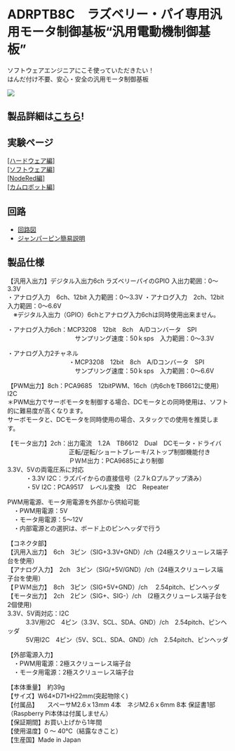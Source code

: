 # ADRPTB8C　ラズベリー・パイ専用汎用モータ制御基板“汎用電動機制御基板”

ソフトウェアエンジニアにこそ使っていただきたい！  
はんだ付け不要、安心・安全の汎用モータ制御基板  

![](http://btoshop.jp/wp-content/uploads/sites/3/2017/08/WP-%E8%A3%BD%E5%93%81%E7%B4%B9%E4%BB%8BM29-ADRPTB8C.png)  

## 製品詳細は[こちら](https://bit-trade-one.co.jp/product/module/adrptb8c/)!

## 実験ページ
[[ハードウェア編]](https://bit-trade-one.co.jp/blog/20170913/)  
[[ソフトウェア編]](https://bit-trade-one.co.jp/blog/2017091301/)  
[[NodeRed編]](https://bit-trade-one.co.jp/blog/2017091903/)  
[[カムロボット編]](https://bit-trade-one.co.jp/blog/20171010/)  


## 回路
- [回路図](https://github.com/bit-trade-one/ADRPT8C_Generic_Motor_Controller/blob/master/Schematics/raspi-bench_v11p_schematics.pdf)
- [ジャンパーピン簡易説明](https://github.com/bit-trade-one/ADRPT8C_Generic_Motor_Controller/blob/master/Schematics/%E3%82%B8%E3%83%A3%E3%83%B3%E3%83%91%E3%83%BC%E3%83%94%E3%83%B3%E8%AA%AC%E6%98%8E.png)

## 製品仕様
【汎用入出力】デジタル入出力6ch ラズベリーパイのGPIO 入出力範囲：0～3.3V  
・アナログ入力　6ch、12bit 入力範囲：0～3.3V  ・アナログ入力　2ch、12bit 入力範囲：0～6.6V  
　※デジタル入出力（GPIO）6chとアナログ入力6chは同時使用出来ません。  

・アナログ入力6ch：MCP3208　12bit　8ch　A/Dコンバータ　SPI  
　　　　　　　　　　　サンプリング速度：50ｋsps　入力範囲：0～3.3V  

・アナログ入力2チャネル  
　　　　　　　　　　・MCP3208　12bit　8ch　A/Dコンバータ　SPI  
　　　　　　　　　　　サンプリング速度：50ｋsps　入力範囲：0～6.6V  

【PWM出力】8ch：PCA9685　12bitPWM、16ch（内6chをTB6612に使用）I2C  
＊PWM出力でサーボモータを制御する場合、DCモータとの同時使用は、ソフト的に難易度が高くなります。  
サーボモータと、DCモータを同時使用の場合、スタックでの使用を推奨します。  

【モータ出力】2ch：出力電流　1.2A　TB6612　Dual　DCモータ・ドライバ  
　　　　　　　　　　正転/逆転/ショートブレーキ/ストップ制御機能付き  
　　　　　　　　　　ＰＷＭ出力：PCA9685により制御  
3.3V、5Vの両電圧系に対応  
　　　・3.3V  I2C：ラズパイからの直接信号（2.7ｋΩプルアップ済み）  
　　　・5V  I2C：PCA9517　レベル変換　I2C　Repeater  

PWM用電源、モータ用電源を外部から供給可能  
　・PWM用電源：5V  
　・モータ用電源：5～12V  
　・内部電源との選択は、ボード上のピンヘッダで行う  

【コネクタ部】  
【汎用入出力】　6ch　3ピン（SIG+3.3V+GND）/ch（24極スクリューレス端子台を使用）  
【アナログ入力】　2ch　3ピン（SIG/+5V/GND）/ch（24極スクリューレス端子台を使用）  
【ＰＷＭ出力】　8ch　3ピン（SIG+5V+GND）/ch 　2.54pitch、ピンヘッダ  
【モータ出力】　2ch　2ピン（SIG+、SIG-）/ch　(2極スクリューレス端子台を2個使用)  
3.3V、5V両対応：I2C  
　　　3.3V用I2C　4ピン（3.3V、SCL、SDA、GND）/ch　2.54pitch、ピンヘッダ  
　　　5V用I2C　4ピン（5V、SCL、SDA、GND）/ch　2.54pitch、ピンヘッダ  

【外部電源入力】  
　・PWM用電源：2極スクリューレス端子台  
　・モータ用電源：2極スクリューレス端子台  

【本体重量】　約39g  
【サイズ】W64×D71×H22mm(突起物除く)  
【付属品】　　スペーサM2.6ｘ13mm 4本　ネジM2.6ｘ6mm 8本    保証書1部（Raspberry Pi本体は付属しません）  
【保証期間】お買い上げから1年間  
【使用温度】0 ～ 40℃（結露なきこと）  
【生産国】Made in Japan  
